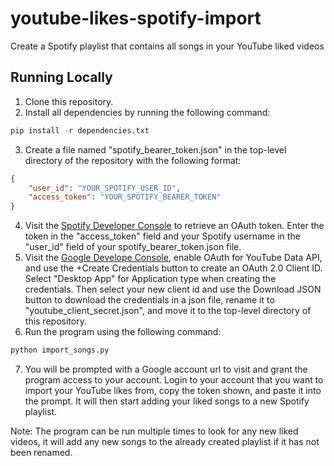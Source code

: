 # youtube-likes-spotify-import
Create a Spotify playlist that contains all songs in your YouTube liked videos
## Running Locally
1. Clone this repository.
2. Install all dependencies by running the following command:
```python
pip install -r dependencies.txt
```
3. Create a file named "spotify_bearer_token.json" in the top-level directory of the repository with the following format:
```json
{
	"user_id": "YOUR_SPOTIFY_USER_ID",
	"access_token": "YOUR_SPOTIFY_BEARER_TOKEN"
}
```
4. Visit the [Spotify Developer Console](https://developer.spotify.com/console/post-playlists/) to retrieve an OAuth token. Enter the token in the "access_token" field and your Spotify username in the "user_id" field of your spotify_bearer_token.json file.
5. Visit the [Google Develope Console](https://console.developers.google.com/apis/credentials), enable OAuth for YouTube Data API, and use the +Create Credentials button to create an OAuth 2.0 Client ID. Select "Desktop App" for Application type when creating the credentials. Then select your new client id and use the Download JSON button to download the credentials in a json file, rename it to "youtube_client_secret.json", and move it to the top-level directory of this repository.
6. Run the program using the following command:
```python
python import_songs.py
```
7. You will be prompted with a Google account url to visit and grant the program access to your account. Login to your account that you want to import your YouTube likes from, copy the token shown, and paste it into the prompt. It will then start adding your liked songs to a new Spotify playlist.

Note: The program can be run multiple times to look for any new liked videos, it will add any new songs to the already created playlist if it has not been renamed.
